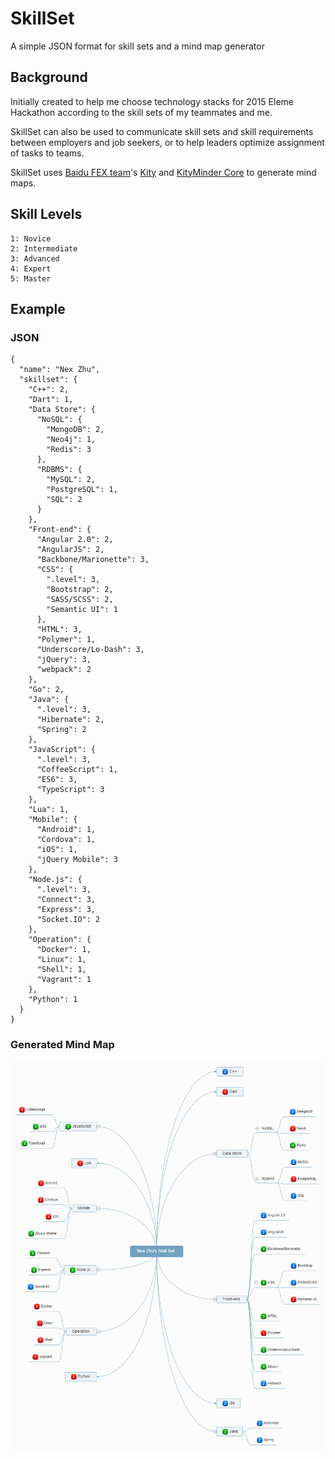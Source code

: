 # SkillSet
A simple JSON format for skill sets and a mind map generator

## Background

Initially created to help me choose technology stacks for 2015 Eleme Hackathon according to the skill sets of my teammates and me.

SkillSet can also be used to communicate skill sets and skill requirements between employers and job seekers, or to help leaders optimize assignment of tasks to teams.

SkillSet uses [Baidu FEX team](http://fex.baidu.com/)'s [Kity](https://github.com/fex-team/kity) and [KityMinder Core](https://github.com/fex-team/kityminder-core) to generate mind maps.

## Skill Levels

    1: Novice
    2: Intermediate
    3: Advanced
    4: Expert
    5: Master

## Example

### JSON

    {
      "name": "Nex Zhu",
      "skillset": {
        "C++": 2,
        "Dart": 1,
        "Data Store": {
          "NoSQL": {
            "MongoDB": 2,
            "Neo4j": 1,
            "Redis": 3
          },
          "RDBMS": {
            "MySQL": 2,
            "PostgreSQL": 1,
            "SQL": 2
          }
        },
        "Front-end": {
          "Angular 2.0": 2,
          "AngularJS": 2,
          "Backbone/Marionette": 3,
          "CSS": {
            ".level": 3,
            "Bootstrap": 2,
            "SASS/SCSS": 2,
            "Semantic UI": 1
          },
          "HTML": 3,
          "Polymer": 1,
          "Underscore/Lo-Dash": 3,
          "jQuery": 3,
          "webpack": 2
        },
        "Go": 2,
        "Java": {
          ".level": 3,
          "Hibernate": 2,
          "Spring": 2
        },
        "JavaScript": {
          ".level": 3,
          "CoffeeScript": 1,
          "ES6": 3,
          "TypeScript": 3
        },
        "Lua": 1,
        "Mobile": {
          "Android": 1,
          "Cordova": 1,
          "iOS": 1,
          "jQuery Mobile": 3
        },
        "Node.js": {
          ".level": 3,
          "Connect": 3,
          "Express": 3,
          "Socket.IO": 2
        },
        "Operation": {
          "Docker": 1,
          "Linux": 1,
          "Shell": 1,
          "Vagrant": 1
        },
        "Python": 1
      }
    }

### Generated Mind Map

![skill-set.png](docs/skill-set.png)

